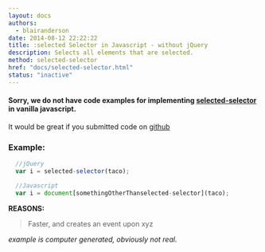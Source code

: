 ```yaml
---
layout: docs
authors:
  - blairanderson
date: 2014-08-12 22:22:22
title: :selected Selector in Javascript - without jQuery
description: Selects all elements that are selected.
method: selected-selector
href: "docs/selected-selector.html"
status: "inactive"
---
```


#### Sorry, we do not have code examples for implementing [selected-selector](http://api.jquery.com/selected-selector/) in vanilla javascript.

It would be great if you submitted code on [github](https://github.com/blairanderson/without-jquery/blob/master/docs/selected-selector.md)

### Example:

```javascript
  //jQuery
  var i = selected-selector(taco);

  //Javascript
  var i = document[somethingOtherThanselected-selector](taco);

```

**REASONS:**
> Faster, and creates an event upon xyz

*example is computer generated, obviously not real.*
